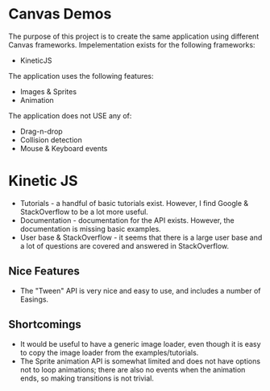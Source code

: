 Canvas Demos
============
The purpose of this project is to create the same application using different
Canvas frameworks. Impelementation exists for the following frameworks:
* KineticJS

The application uses the following features:
* Images & Sprites
* Animation

The application does not USE any of:
* Drag-n-drop
* Collision detection
* Mouse & Keyboard events

Kinetic JS
==========
* Tutorials - a handful of basic tutorials exist. However, I find Google & StackOverflow
  to be a lot more useful.
* Documentation - documentation for the API exists. However, the documentation is missing
  basic examples.
* User base & StackOverflow - it seems that there is a large user base and a lot of questions
  are covered and answered in StackOverflow.

Nice Features
-------------
* The "Tween" API is very nice and easy to use, and includes a number of Easings.

Shortcomings
------------
* It would be useful to have a generic image loader, even though it is easy to copy the
  image loader from the examples/tutorials.
* The Sprite animation API is somewhat limited and does not have options not to loop
  animations; there are also no events when the animation ends, so making transitions is
  not trivial.

